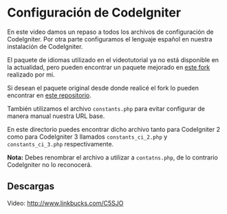 # Configuración de CodeIgniter

En este video damos un repaso a todos los archivos de configuración de CodeIgniter. Por otra parte configuramos el lenguaje español en nuestra instalación de CodeIgniter.

El paquete de idiomas utilizado en el videotutorial ya no está disponible en la actualidad, pero pueden encontrar un paquete mejorado en [este fork](https://github.com/eborio/CodeIgniter-Spanish-Pack) realizado por mi.

Si desean el paquete original desde donde realicé el fork lo pueden encontrar en [este repositorio](https://github.com/rasec/CodeIgniter-Spanish-Pack).

También utilizamos el archivo `constants.php` para evitar configurar de manera manual nuestra URL base.

En este directorio puedes encontrar dicho archivo tanto para CodeIgniter 2 como para CodeIgniter 3 llamados `constants_ci_2.php` y `constants_ci_3.php` respectivamente.

**Nota:** Debes renombrar el archivo a utilizar a `contatns.php`, de lo contrario CodeIgniter no lo reconocerá.

## Descargas

Video: http://www.linkbucks.com/C5SJO
